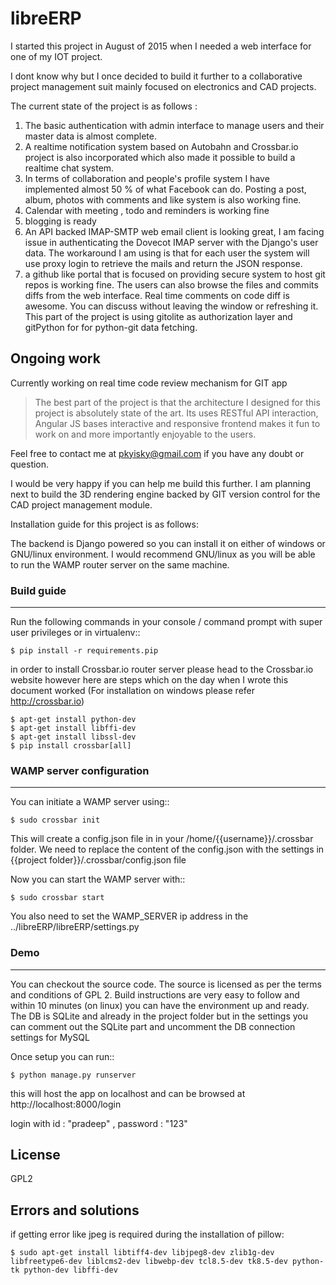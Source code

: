 # libreERP

I started this project in August of 2015 when I needed a web interface for one of my IOT project.

I dont know why but I once decided to build it further to a collaborative project management suit mainly focused on electronics and CAD projects.

The current state of the project is as follows :

1. The basic authentication with admin interface to manage users and their master data is almost complete.
2. A realtime notification system based on Autobahn and Crossbar.io project is also incorporated which also made it possible to build a realtime chat system.
3. In terms of collaboration and people's profile system I have implemented almost 50 % of what Facebook can do. Posting a post, album, photos with comments and like system is also working fine.
4. Calendar with meeting , todo and reminders is working fine
5. blogging is ready
6. An API backed IMAP-SMTP web email client is looking great, I am facing issue in authenticating the Dovecot IMAP server with the Django's user data. The workaround I am using is that for each user the system will use proxy login to retrieve the mails and return the JSON response.
7. a github like portal that is focused on providing secure system to host git repos is working fine. The users can also browse the files and commits diffs from the web interface. Real time comments on code diff is awesome. You can discuss without leaving the window or refreshing it. This part of the project is using gitolite as authorization layer and gitPython for for python-git data fetching.

Ongoing work
------------
Currently working on real time code review mechanism for GIT app


> The best part of the project is that the architecture I designed for this project is absolutely state of the art. Its uses RESTful API interaction, Angular JS bases interactive and responsive frontend makes it fun to work on and more importantly enjoyable to the users.

Feel free to contact me at pkyisky@gmail.com if you have any doubt or question.

I would be very happy if you can help me build this further. I am planning next to build the 3D rendering engine backed by GIT version control for the CAD project management module.

Installation guide for this project is as follows:

The backend is Django powered so you can install it on either of windows or GNU/linux environment. I would recommend GNU/linux as you will be able to run the WAMP router server on the same machine.

### Build guide
-------------

Run the following commands in your console / command prompt with super user privileges or in virtualenv::

    $ pip install -r requirements.pip

in order to install Crossbar.io router server please head to the Crossbar.io website however here are steps which on the day when I wrote this document worked (For installation on windows please refer http://crossbar.io)

    $ apt-get install python-dev
    $ apt-get install libffi-dev
    $ apt-get install libssl-dev
    $ pip install crossbar[all]

### WAMP server configuration
-----------------------------


You can initiate a WAMP server using::

    $ sudo crossbar init


This will create a config.json file in in your /home/{{username}}/.crossbar  folder.
We need to replace the content of the config.json with the settings in {{project folder}}/.crossbar/config.json file

Now you can start the WAMP server with::

    $ sudo crossbar start

You also need to set the WAMP_SERVER ip address in the ../libreERP/libreERP/settings.py

### Demo
------


You can checkout the source code. The source is licensed as per the terms and conditions of GPL 2. Build instructions are very easy to follow and within 10 minutes (on linux) you can have the environment up and ready. The DB is SQLite and already in the project folder but in the settings you can comment out the SQLite part and uncomment the DB connection settings for MySQL

Once setup you can run::

    $ python manage.py runserver


this will host the app on localhost and can be browsed at http://localhost:8000/login

login with id : "pradeep" , password : "123"


License
----

GPL2


Errors and solutions
--------------------
if getting error like jpeg is required during the installation of pillow:

    $ sudo apt-get install libtiff4-dev libjpeg8-dev zlib1g-dev libfreetype6-dev liblcms2-dev libwebp-dev tcl8.5-dev tk8.5-dev python-tk python-dev libffi-dev
